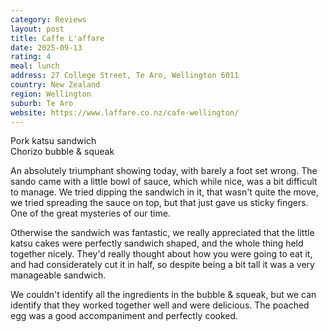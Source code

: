 ```yaml
---
category: Reviews
layout: post
title: Caffe L'affare
date: 2025-09-13
rating: 4
meal: lunch
address: 27 College Street, Te Aro, Wellington 6011
country: New Zealand
region: Wellington
suburb: Te Aro
website: https://www.laffare.co.nz/cafe-wellington/
---
```

Pork katsu sandwich  
Chorizo bubble & squeak  

An absolutely triumphant showing today, with barely a foot set wrong. The sando came with a little bowl of sauce, which while nice, was a bit difficult to manage. We tried dipping the sandwich in it, that wasn't quite the move, we tried spreading the sauce on top, but that just gave us sticky fingers. One of the great mysteries of our time. 

Otherwise the sandwich was fantastic, we really appreciated that the little katsu cakes were perfectly sandwich shaped, and the whole thing held together nicely. They'd really thought about how you were going to eat it, and had considerately cut it in half, so despite being a bit tall it was a very manageable sandwich. 

We couldn't identify all the ingredients in the bubble & squeak, but we can identify that they worked together well and were delicious. The poached egg was a good accompaniment and perfectly cooked. 

